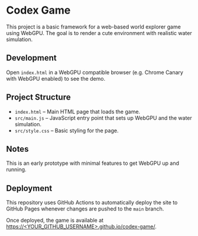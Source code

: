 # Codex Game

This project is a basic framework for a web-based world explorer game using WebGPU. The goal is to render a cute environment with realistic water simulation.

## Development

Open `index.html` in a WebGPU compatible browser (e.g. Chrome Canary with WebGPU enabled) to see the demo.

## Project Structure

- `index.html` – Main HTML page that loads the game.
- `src/main.js` – JavaScript entry point that sets up WebGPU and the water simulation.
- `src/style.css` – Basic styling for the page.

## Notes

This is an early prototype with minimal features to get WebGPU up and running.

## Deployment

This repository uses GitHub Actions to automatically deploy the site to GitHub Pages whenever changes are pushed to the `main` branch.

Once deployed, the game is available at [https://<YOUR_GITHUB_USERNAME>.github.io/codex-game/](https://<YOUR_GITHUB_USERNAME>.github.io/codex-game/).

